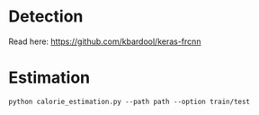 # Detection
Read here: https://github.com/kbardool/keras-frcnn

# Estimation
```python calorie_estimation.py --path path --option train/test```